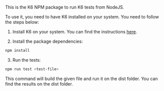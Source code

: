 This is the K6 NPM package to run K6 tests from NodeJS.

To use it, you need to have K6 installed on your system. You need to follow the steps below:

1. Install K6 on your system. You can find the instructions [here](https://k6.io/docs/getting-started/installation/).

2. Install the package dependencies:

```bash
npm install
```

3. Run the tests:

```bash
npm run test <test-file>
```

This command will build the given file and run it on the dist folder. You can find the results on the dist folder.
